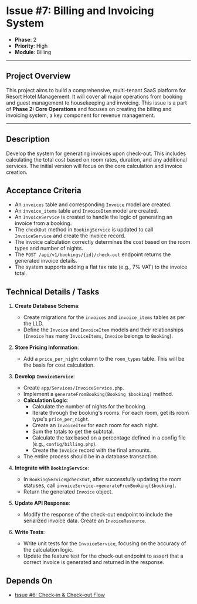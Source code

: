 # Issue #7: Billing and Invoicing System

-   **Phase**: 2
-   **Priority**: High
-   **Module**: Billing

---

## Project Overview

This project aims to build a comprehensive, multi-tenant SaaS platform for Resort Hotel Management. It will cover all major operations from booking and guest management to housekeeping and invoicing. This issue is a part of **Phase 2: Core Operations** and focuses on creating the billing and invoicing system, a key component for revenue management.

---

## Description

Develop the system for generating invoices upon check-out. This includes calculating the total cost based on room rates, duration, and any additional services. The initial version will focus on the core calculation and invoice creation.

## Acceptance Criteria

-   An `invoices` table and corresponding `Invoice` model are created.
-   An `invoice_items` table and `InvoiceItem` model are created.
-   An `InvoiceService` is created to handle the logic of generating an invoice from a booking.
-   The `checkOut` method in `BookingService` is updated to call `InvoiceService` and create the invoice record.
-   The invoice calculation correctly determines the cost based on the room types and number of nights.
-   The `POST /api/v1/bookings/{id}/check-out` endpoint returns the generated invoice details.
-   The system supports adding a flat tax rate (e.g., 7% VAT) to the invoice total.

## Technical Details / Tasks

1.  **Create Database Schema**:
    -   Create migrations for the `invoices` and `invoice_items` tables as per the LLD.
    -   Define the `Invoice` and `InvoiceItem` models and their relationships (`Invoice` has many `InvoiceItems`, `Invoice` belongs to `Booking`).

2.  **Store Pricing Information**:
    -   Add a `price_per_night` column to the `room_types` table. This will be the basis for cost calculation.

3.  **Develop `InvoiceService`**:
    -   Create `app/Services/InvoiceService.php`.
    -   Implement a `generateFromBooking(Booking $booking)` method.
    -   **Calculation Logic**:
        -   Calculate the number of nights for the booking.
        -   Iterate through the booking's rooms. For each room, get its room type's `price_per_night`.
        -   Create an `InvoiceItem` for each room for each night.
        -   Sum the totals to get the subtotal.
        -   Calculate the tax based on a percentage defined in a config file (e.g., `config/billing.php`).
        -   Create the `Invoice` record with the final amounts.
    -   The entire process should be in a database transaction.

4.  **Integrate with `BookingService`**:
    -   In `BookingService@checkOut`, after successfully updating the room statuses, call `invoiceService->generateFromBooking($booking)`.
    -   Return the generated `Invoice` object.

5.  **Update API Response**:
    -   Modify the response of the check-out endpoint to include the serialized invoice data. Create an `InvoiceResource`.

6.  **Write Tests**:
    -   Write unit tests for the `InvoiceService`, focusing on the accuracy of the calculation logic.
    -   Update the feature test for the check-out endpoint to assert that a correct invoice is generated and returned in the response.

## Depends On

-   [Issue #6: Check-in & Check-out Flow](06_Checkin_Checkout.md)
